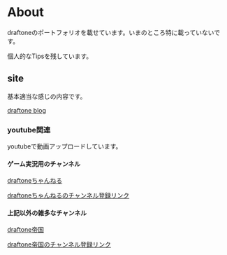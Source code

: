 # About

draftoneのポートフォリオを載せています。いまのところ特に載っていないです。

個人的なTipsを残しています。

## site

基本適当な感じの内容です。

[draftone blog](https://draftone.net/)

### youtube関連

youtubeで動画アップロードしています。

#### ゲーム実況用のチャンネル

[draftoneちゃんねる](https://www.youtube.com/channel/UC9clK8A2-Lf9LraR8_W_vSg)

[draftoneちゃんねるのチャンネル登録リンク](https://www.youtube.com/channel/UC9clK8A2-Lf9LraR8_W_vSg?sub_confirmation=1)

#### 上記以外の雑多なチャンネル

[draftone帝国](https://www.youtube.com/channel/UCWnBjigp-8l7NYGE6WjD2aA)

[draftone帝国のチャンネル登録リンク](https://www.youtube.com/channel/UCWnBjigp-8l7NYGE6WjD2aA?sub_confirmation=1)

